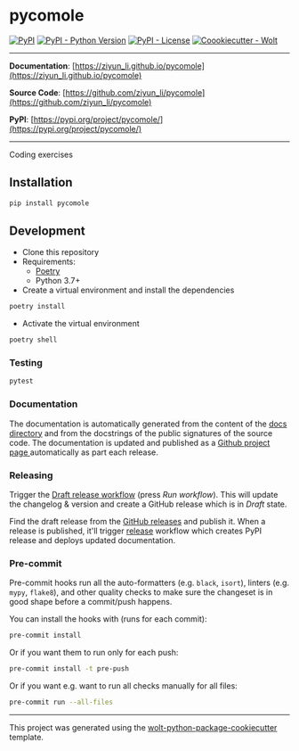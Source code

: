 # pycomole

[![PyPI](https://img.shields.io/pypi/v/pycomole?style=flat-square)](https://pypi.python.org/pypi/pycomole/)
[![PyPI - Python Version](https://img.shields.io/pypi/pyversions/pycomole?style=flat-square)](https://pypi.python.org/pypi/pycomole/)
[![PyPI - License](https://img.shields.io/pypi/l/pycomole?style=flat-square)](https://pypi.python.org/pypi/pycomole/)
[![Coookiecutter - Wolt](https://img.shields.io/badge/cookiecutter-Wolt-00c2e8?style=flat-square&logo=cookiecutter&logoColor=D4AA00&link=https://github.com/woltapp/wolt-python-package-cookiecutter)](https://github.com/woltapp/wolt-python-package-cookiecutter)


---

**Documentation**: [https://ziyun_li.github.io/pycomole](https://ziyun_li.github.io/pycomole)

**Source Code**: [https://github.com/ziyun_li/pycomole](https://github.com/ziyun_li/pycomole)

**PyPI**: [https://pypi.org/project/pycomole/](https://pypi.org/project/pycomole/)

---

Coding exercises

## Installation

```sh
pip install pycomole
```

## Development

* Clone this repository
* Requirements:
  * [Poetry](https://python-poetry.org/)
  * Python 3.7+
* Create a virtual environment and install the dependencies

```sh
poetry install
```

* Activate the virtual environment

```sh
poetry shell
```

### Testing

```sh
pytest
```

### Documentation

The documentation is automatically generated from the content of the [docs directory](./docs) and from the docstrings
 of the public signatures of the source code. The documentation is updated and published as a [Github project page
 ](https://pages.github.com/) automatically as part each release.

### Releasing

Trigger the [Draft release workflow](https://github.com/ziyun_li/pycomole/actions/workflows/draft_release.yml)
(press _Run workflow_). This will update the changelog & version and create a GitHub release which is in _Draft_ state.

Find the draft release from the
[GitHub releases](https://github.com/ziyun_li/pycomole/releases) and publish it. When
 a release is published, it'll trigger [release](https://github.com/ziyun_li/pycomole/blob/master/.github/workflows/release.yml) workflow which creates PyPI
 release and deploys updated documentation.

### Pre-commit

Pre-commit hooks run all the auto-formatters (e.g. `black`, `isort`), linters (e.g. `mypy`, `flake8`), and other quality
 checks to make sure the changeset is in good shape before a commit/push happens.

You can install the hooks with (runs for each commit):

```sh
pre-commit install
```

Or if you want them to run only for each push:

```sh
pre-commit install -t pre-push
```

Or if you want e.g. want to run all checks manually for all files:

```sh
pre-commit run --all-files
```

---

This project was generated using the [wolt-python-package-cookiecutter](https://github.com/woltapp/wolt-python-package-cookiecutter) template.
